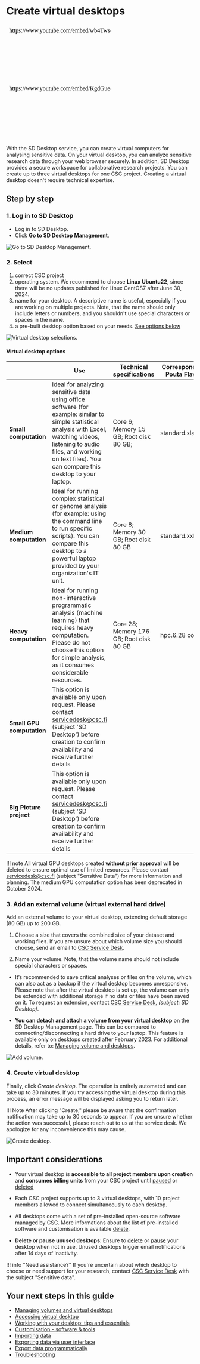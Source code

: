 # Create virtual desktops

<iframe width="280" height="155" srcdoc="https://www.youtube.com/embed/wb4TwsqNCRE" title="Create a virtual desktop in SD Desktop" frameborder="0" allow="accelerometer; autoplay; clipboard-write; encrypted-media; gyroscope; picture-in-picture; web-share" referrerpolicy="strict-origin-when-cross-origin" allowfullscreen></iframe>

<iframe width="280" height="155" srcdoc="https://www.youtube.com/embed/KgdGueesSe4" title="Luo virtuaalinen työpöytä SD Desktop -palvelussa" frameborder="0" allow="accelerometer; autoplay; clipboard-write; encrypted-media; gyroscope; picture-in-picture; web-share" referrerpolicy="strict-origin-when-cross-origin" allowfullscreen></iframe>

With the SD Desktop service, you can create virtual computers for analysing sensitive data. On your virtual desktop, you can analyze sensitive research data through your web browser securely. In addition, SD Desktop provides a secure workspace for collaborative research projects. You can create up to three virtual desktops for one CSC project. Creating a virtual desktop doesn't require technical expertise.

## Step by step

### 1. Log in to SD Desktop

* Log in to SD Desktop.
* Click **Go to SD Desktop Management**.

![Go to SD Desktop Management.](https://a3s.fi/docs-files/sensitive-data/SD_Desktop/SD-Desktop_GoToManagement.png)

### 2. Select

1. correct CSC project
2. operating system. We recommend to choose **Linux Ubuntu22**, since there will be no updates published for Linux CentOS7 after June 30, 2024.
3. name for your desktop. A descriptive name is useful, especially if you are working on multiple projects. Note, that the name should only include letters or numbers, and you shouldn't use special characters or spaces in the name.
4. a pre-built desktop option based on your needs. [See options below](#virtual-desktop-options)

![Virtual desktop selections.](https://a3s.fi/docs-files/sensitive-data/SD_Desktop/SD-Desktop_SelectProject.png)

#### Virtual desktop options

|  | Use  | Technical specifications | Correspondent Pouta Flavor | Billing Units consumption |
|-|-|-|-|-|
|  **Small computation** | Ideal for analyzing sensitive data using office software (for example: similar to simple statistical analysis with Excel, watching videos, listening to audio files, and working on text files). You can compare this desktop to your laptop. | Core 6; Memory 15 GB; Root disk 80 GB; | standard.xlarge | 5.2 billing units/h|
|  **Medium computation**  | Ideal for running complex statistical or genome analysis (for example: using the command line to run specific scripts). You can compare this desktop to a powerful laptop provided by your organization's IT unit. | Core 8; Memory 30 GB; Root disk 80 GB | standard.xxlarge | 10.4 billing units/h |
| **Heavy computation**| Ideal for running non-interactive programmatic analysis (machine learning) that requires heavy computation. Please do not choose this option for simple analysis, as it consumes considerable resources. | Core 28; Memory 176 GB; Root disk 80 GB  | hpc.6.28 core | 65 billing units/h |
| **Small GPU computation**| This option is available only upon request. Please contact servicedesk@csc.fi (subject 'SD Desktop') before creation to confirm availability and receive further details |  |  |  |
| **Big Picture project**| This option is available only upon request. Please contact servicedesk@csc.fi  (subject 'SD Desktop') before creation to confirm availability and receive further details |  |  |  |

!!! note
    All virtual GPU desktops created **without prior approval** will be deleted to ensure optimal use of limited resources. Please contact servicedesk@csc.fi (subject "Sensitive Data") for more information and planning. The medium GPU computation option has been deprecated in October 2024. 


### 3. Add an external volume (virtual external hard drive)

Add an external  volume to your virtual desktop, extending default storage (80 GB) up to 200 GB.

1. Choose a size that covers the combined size of your dataset and working files. If you are unsure about which volume size you should choose, send an email to [CSC Service Desk](../../support/contact.md).

2. Name your volume. Note, that the volume name should not include special characters or spaces.

* It’s recommended to save critical analyses or files on the volume, which can also act as a backup if the virtual desktop becomes unresponsive. Please note that after the virtual desktop is set up, the volume can only be extended with additional storage if no data or files have been saved on it. To request an extension, contact [CSC Service Desk](../../support/contact.md), *(subject: SD Desktop)*.

* **You can detach and attach a volume from your virtual desktop** on the SD Desktop Management page. This can be compared to connecting/disconnecting a hard drive to your laptop. This feature is available only on desktops created after February 2023. For additional details, refer to: [Managing volume and desktops](./sd-desktop-manage.md).

![Add volume.](https://a3s.fi/docs-files/sensitive-data/SD_Desktop/SD-Desktop_Volume.png)

### 4. Create virtual desktop

Finally, click *Create desktop*. The operation is entirely automated and can take up to 30 minutes. If you try accessing the virtual desktop during this process, an error message will be displayed asking you to return later.

!!! Note
    After clicking "Create," please be aware that the confirmation notification may take up to 30 seconds to appear. If you are unsure whether the action was successful, please reach out to us at the service desk. We apologize for any inconvenience this may cause.

![Create desktop.](https://a3s.fi/docs-files/sensitive-data/SD_Desktop/SD-Desktop_CreateButton.png)

## Important considerations

* Your virtual desktop is **accessible to all project members upon creation** and **consumes billing units** from your CSC project until [paused](./sd-desktop-manage.md#pausing-or-unpausing-a-virtual-desktop) or [deleted](./sd-desktop-manage.md#deleting-a-virtual-desktop)

* Each CSC project supports up to 3 virtual desktops, with 10 project members allowed to connect simultaneously to each desktop.

* All desktops come with a set of pre-installed open-source software managed by CSC. More informations about the list of pre-installed software and customisation is available [delete](./sd-desktop-software.md).

* **Delete or pause unused desktops**: Ensure to [delete](./sd-desktop-manage.md#deleting-a-virtual-desktop) or [pause](./sd-desktop-manage.md#pausing-or-unpausing-a-virtual-desktop) your desktop when not in use. Unused desktops trigger email notifications after 14 days of inactivity.
  

!!! info "Need assistance?"
    If you're uncertain about which desktop to choose or need support for your research, contact [CSC Service Desk](../../support/contact.md) with the subject "Sensitive data".


## Your next steps in this guide

* [Managing volumes and virtual desktops](./sd-desktop-manage.md)
* [Accessing virtual desktop](./sd-desktop-access-vm.md)
* [Working with your desktop: tips and essentials](./sd-desktop-working.md)
* [Customisation - software & tools](./sd-desktop-software.md)
* [Importing data ](./sd-desktop-access.md)
* [Exporting data  via user interface](./sd-desktop-export.md)
* [Export data programmatically](./sd-desktop-export-commandline.md)
* [Troubleshooting](./sd-desktop-troubleshooting.md)

